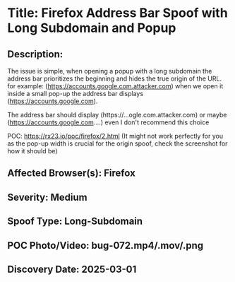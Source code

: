 # Title: Firefox Address Bar Spoof with Long Subdomain and Popup

## Description: 
The issue is simple, when opening a popup with a long subdomain the address bar prioritizes the beginning and hides the true origin of the URL. for example: (https://accounts.google.com.attacker.com) when we open it inside a small pop-up the address bar displays (https://accounts.google.com).

The address bar should display (https://...ogle.com.attacker.com) or maybe (https://accounts.google.com....) even I don't recommend this choice

POC: https://rx23.io/poc/firefox/2.html (It might not work perfectly for you as the pop-up width is crucial for the origin spoof, check the screenshot for how it should be)

## Affected Browser(s): Firefox

## Severity: Medium

## Spoof Type: Long-Subdomain

## POC Photo/Video: bug-072.mp4/.mov/.png

## Discovery Date: 2025-03-01


